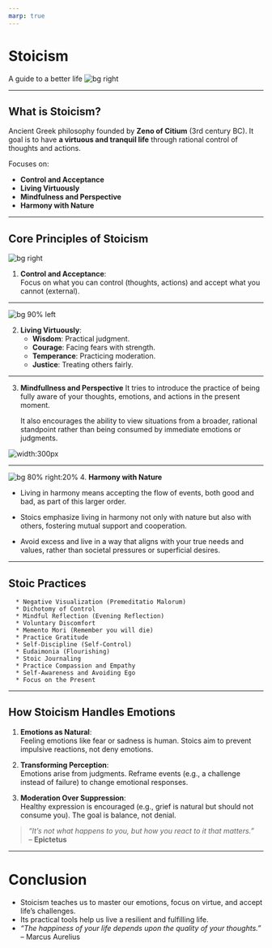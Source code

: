 ```yaml
---
marp: true
---
```


# Stoicism
A guide to a better life
![bg right](./images/stoicism.jpg)

---

## **What is Stoicism?**
Ancient Greek philosophy founded by **Zeno of Citium** (3rd century BC). It goal is to have **a virtuous and tranquil life** through rational control of thoughts and actions.

Focuses on:
+ **Control and Acceptance**
+ **Living Virtuously**
+ **Mindfulness and Perspective**
+ **Harmony with Nature**

---

## **Core Principles of Stoicism**
![bg right](./images/dichotomy-control.png)
1. **Control and Acceptance**:  
Focus on what you can control (thoughts, actions) and accept what you cannot (external).  

---

![bg 90% left](./images/cardinal-virtues.jpeg)

2. **Living Virtuously**:  
   - **Wisdom**: Practical judgment.  
   - **Courage**: Facing fears with strength.  
   - **Temperance**: Practicing moderation.  
   - **Justice**: Treating others fairly.  

---

3. **Mindfullness and Perspective**
   It tries to introduce the practice of being fully aware of your thoughts, emotions, and actions in the present moment.

   It also encourages the ability to view situations from a broader, rational standpoint rather than being consumed by immediate emotions or judgments.

![width:300px](./images/mind.jpg)

---
![bg 80% right:20%](./images/harmony-with-nature.png)
4. **Harmony with Nature**
   
  - Living in harmony means accepting the flow of events, both good and bad, as part of this larger order.

  - Stoics emphasize living in harmony not only with nature but also with others, fostering mutual support and cooperation.

  - Avoid excess and live in a way that aligns with your true needs and values, rather than societal pressures or superficial desires.

---

## **Stoic Practices**
      * Negative Visualization (Premeditatio Malorum)
      * Dichotomy of Control
      * Mindful Reflection (Evening Reflection)
      * Voluntary Discomfort
      * Memento Mori (Remember you will die)
      * Practice Gratitude
      * Self-Discipline (Self-Control)
      * Eudaimonia (Flourishing)
      * Stoic Journaling
      * Practice Compassion and Empathy
      * Self-Awareness and Avoiding Ego
      * Focus on the Present

<!--
    Journaling: Morning preparation, evening reflection. 
-->
---

## **How Stoicism Handles Emotions**
1. **Emotions as Natural**:  
Feeling emotions like fear or sadness is human. Stoics aim to prevent impulsive reactions, not deny emotions.

2. **Transforming Perception**:  
Emotions arise from judgments. Reframe events (e.g., a challenge instead of failure) to change emotional responses.

3. **Moderation Over Suppression**:  
Healthy expression is encouraged (e.g., grief is natural but should not consume you). The goal is balance, not denial.

> *“It’s not what happens to you, but how you react to it that matters.”*  
– **Epictetus**

---

# **Conclusion**
- Stoicism teaches us to master our emotions, focus on virtue, and accept life’s challenges.  
- Its practical tools help us live a resilient and fulfilling life.  
- *“The happiness of your life depends upon the quality of your thoughts.”* – Marcus Aurelius